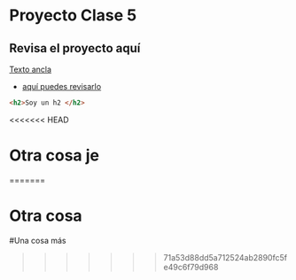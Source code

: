 # Proyecto Clase 5

## Revisa el proyecto aquí
<a href="#">Texto ancla</a>
- [aquí puedes revisarlo](https://github.com/rigozdev)

```html
<h2>Soy un h2 </h2>
```

<<<<<<< HEAD
# Otra cosa je
=======
# Otra cosa

#Una cosa más
>>>>>>> 71a53d88dd5a712524ab2890fc5fe49c6f79d968
